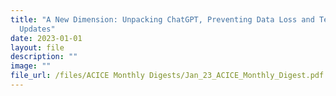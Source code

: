 ```yaml
---
title: "A New Dimension: Unpacking ChatGPT, Preventing Data Loss and Terrorism
  Updates"
date: 2023-01-01
layout: file
description: ""
image: ""
file_url: /files/ACICE Monthly Digests/Jan_23_ACICE_Monthly_Digest.pdf
---
```

